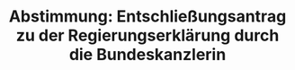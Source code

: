 ---
layout: abstimmung
title: "Abstimmung: Entschließungsantrag zu der Regierungserklärung durch die Bundeskanzlerin"
categories:
 - Energie
tags:
 - Kernenergie
 - AKW
 - EU
 - Hinkley Point C
abstimmung:
 legislaturperiode: 18
 bundestagssitzung: 60
 abstimmung: 1
links:
 - title: https://www.bundestag.de/parlament/plenum/abstimmung/abstimmung?id=302
   url: https://www.bundestag.de/parlament/plenum/abstimmung/abstimmung?id=302
data:
 - title: Abstimmungsergebnis 20141016_1-data.pdf
   url: /res/abstimmungsliste/20141016_1-data.pdf
 - title: Abstimmungsergebnis 20141016_1_xls-data.csv
   url: /res/abstimmungsliste/analyses/20141016_1_xls-data.csv
documents:
 - title: Drucksache 18/02895.pdf
   url: http://dip21.bundestag.de/dip21/btd/18/028/1802895.pdf
   local: /res/abstimmungsdaten/018-060-01/1802895.pdf
preview: |
     Deutscher Bundestag
    
     60. Sitzung des Deutschen Bundestages
     am Donnerstag, 16.Oktober 2014
     Endgültiges Ergebnis der Namentlichen Abstimmung Nr. 1
    
     Entschließungsantrag der Abgeordneten Sylvia Kotting-Uhl, Oliver Krischer, Annalena
     Baerbock, weiterer Abgeordneter und der Fraktion BÜNDNIS 90/DIE GRÜNEN
     zu der Abgabe einer Regierungserklärung durch die Bundeskanzlerin
     zum ASEM-Gipfel am 16./17. Oktober 2014, zum Europäischen Rat am
     23./24. Oktober 2014 und zum Euro-Gipfel am 24. Oktober 2014 in Brüssel
     Drs. 18/2895
    
     Abgegebene Stimmen insgesamt:
    
     594
     37
    
     Nicht abgegebene Stimmen:
     Ja-Stimmen:
    
     118
    
     Nein-Stimmen:
    
     475
    
     Enthaltungen:
    
     1
    
     Ungültige:
    
     0
    
     Berlin, den 16.10.2014
    
     Beginn: 11:15
     Ende: 11:18
---
